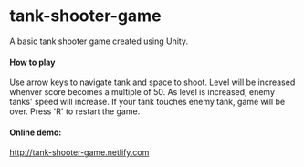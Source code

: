 # tank-shooter-game
A basic tank shooter game created using Unity.

#### How to play 
 Use arrow keys to navigate tank and space to shoot.
 Level will be increased whenver score becomes a multiple of 50.
 As level is increased, enemy tanks' speed will increase.
 If your tank touches enemy tank, game will be over. 
 Press 'R' to restart the game.

#### Online demo:
http://tank-shooter-game.netlify.com